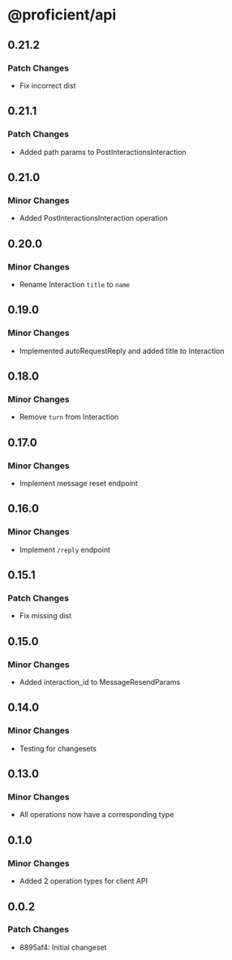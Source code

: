 # @proficient/api

## 0.21.2

### Patch Changes

- Fix incorrect dist

## 0.21.1

### Patch Changes

- Added path params to PostInteractionsInteraction

## 0.21.0

### Minor Changes

- Added PostInteractionsInteraction operation

## 0.20.0

### Minor Changes

- Rename Interaction `title` to `name`

## 0.19.0

### Minor Changes

- Implemented autoRequestReply and added title to Interaction

## 0.18.0

### Minor Changes

- Remove `turn` from Interaction

## 0.17.0

### Minor Changes

- Implement message reset endpoint

## 0.16.0

### Minor Changes

- Implement `/reply` endpoint

## 0.15.1

### Patch Changes

- Fix missing dist

## 0.15.0

### Minor Changes

- Added interaction_id to MessageResendParams

## 0.14.0

### Minor Changes

- Testing for changesets

## 0.13.0

### Minor Changes

- All operations now have a corresponding type

## 0.1.0

### Minor Changes

- Added 2 operation types for client API

## 0.0.2

### Patch Changes

- 8895af4: Initial changeset
